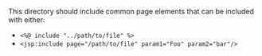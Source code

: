 This directory should include common page elements that can be included with either:
- `<%@ include "../path/to/file" %>`
- `<jsp:include page="/path/to/file" param1="Foo" param2="bar"/>`